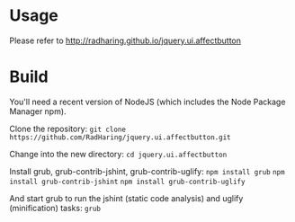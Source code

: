 Usage
=====
Please refer to http://radharing.github.io/jquery.ui.affectbutton

Build
=====
You'll need a recent version of NodeJS (which includes the Node Package Manager npm).

Clone the repository:
`git clone https://github.com/RadHaring/jquery.ui.affectbutton.git`

Change into the new directory:
`cd jquery.ui.affectbutton`

Install grub, grub-contrib-jshint, grub-contrib-uglify:
`npm install grub`
`npm install grub-contrib-jshint`
`npm install grub-contrib-uglify`

And start grub to run the jshint (static code analysis) and uglify (minification) tasks:
`grub`

